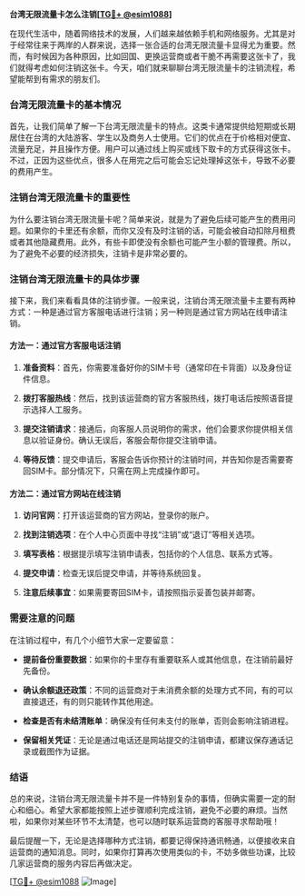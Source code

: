 **台湾无限流量卡怎么注销[[TG💪+ @esim1088](https://t.me/s/esim1088)]**

在现代生活中，随着网络技术的发展，人们越来越依赖手机和网络服务。尤其是对于经常往来于两岸的人群来说，选择一张合适的台湾无限流量卡显得尤为重要。然而，有时候因为各种原因，比如回国、更换运营商或者干脆不再需要这张卡了，我们就得考虑如何注销这张卡。今天，咱们就来聊聊台湾无限流量卡的注销流程，希望能帮到有需求的朋友们。

### 台湾无限流量卡的基本情况

首先，让我们简单了解一下台湾无限流量卡的特点。这类卡通常提供给短期或长期居住在台湾的大陆游客、学生以及商务人士使用。它们的优点在于价格相对便宜、流量充足，并且操作方便。用户可以通过线上购买或线下取卡的方式获得这张卡。不过，正因为这些优点，很多人在用完之后可能会忘记处理掉这张卡，导致不必要的费用产生。

### 注销台湾无限流量卡的重要性

为什么要注销台湾无限流量卡呢？简单来说，就是为了避免后续可能产生的费用问题。如果你的卡里还有余额，而你又没有及时注销的话，可能会被自动扣除月租费或者其他隐藏费用。此外，有些卡即使没有余额也可能产生小额的管理费。所以，为了避免不必要的经济损失，注销卡是非常必要的。

### 注销台湾无限流量卡的具体步骤

接下来，我们来看看具体的注销步骤。一般来说，注销台湾无限流量卡主要有两种方式：一种是通过官方客服电话进行注销；另一种则是通过官方网站在线申请注销。

#### 方法一：通过官方客服电话注销

1. **准备资料**：首先，你需要准备好你的SIM卡号（通常印在卡背面）以及身份证件信息。
   
2. **拨打客服热线**：然后，找到该运营商的官方客服热线，拨打电话后按照语音提示选择人工服务。

3. **提交注销请求**：接通后，向客服人员说明你的需求，他们会要求你提供相关信息以验证身份。确认无误后，客服会帮你提交注销申请。

4. **等待反馈**：提交申请后，客服会告诉你预计的注销时间，并告知你是否需要寄回SIM卡。部分情况下，只需在网上完成操作即可。

#### 方法二：通过官方网站在线注销

1. **访问官网**：打开该运营商的官方网站，登录你的账户。

2. **找到注销选项**：在个人中心页面中寻找“注销”或“退订”等相关选项。

3. **填写表格**：根据提示填写注销申请表，包括你的个人信息、联系方式等。

4. **提交申请**：检查无误后提交申请，并等待系统回复。

5. **注意后续事宜**：如果需要寄回SIM卡，请按照指示妥善包装并邮寄。

### 需要注意的问题

在注销过程中，有几个小细节大家一定要留意：

- **提前备份重要数据**：如果你的卡里存有重要联系人或其他信息，在注销前最好先备份。
  
- **确认余额退还政策**：不同的运营商对于未消费余额的处理方式不同，有的可以直接退还，有的则只能转作其他用途。

- **检查是否有未结清账单**：确保没有任何未支付的账单，否则会影响注销进程。

- **保留相关凭证**：无论是通过电话还是网站提交的注销申请，都建议保存通话记录或截图作为证据。

### 结语

总的来说，注销台湾无限流量卡并不是一件特别复杂的事情，但确实需要一定的耐心和细心。希望大家都能按照上述步骤顺利完成注销，避免不必要的麻烦。当然啦，如果你对某些环节不太清楚，也可以随时联系运营商的客服寻求帮助哦！

最后提醒一下，无论是选择哪种方式注销，都要记得保持通讯畅通，以便接收来自运营商的通知消息。同时，如果你打算再次使用类似的卡，不妨多做些功课，比较几家运营商的服务内容后再做决定。

[[TG💪+ @esim1088](https://t.me/s/esim1088) ![Image](https://i.postimg.cc/4NQfJmqS/Snipaste-2025-05-13-00-14-12.png)]